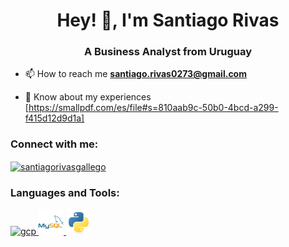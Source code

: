 <h1 align="center">Hey! 👋, I'm Santiago Rivas</h1>
<h3 align="center">A Business Analyst from Uruguay</h3>

- 📫 How to reach me **santiago.rivas0273@gmail.com**

- 📄 Know about my experiences [https://smallpdf.com/es/file#s=810aab9c-50b0-4bcd-a299-f415d12d9d1a]

<h3 align="left">Connect with me:</h3>
<p align="left">
<a href="https://linkedin.com/in/santiagorivasgallego" target="blank"><img align="center" src="https://raw.githubusercontent.com/rahuldkjain/github-profile-readme-generator/master/src/images/icons/Social/linked-in-alt.svg" alt="santiagorivasgallego" height="30" width="40" /></a>
</p>

<h3 align="left">Languages and Tools:</h3>
<p align="left"> <a href="https://cloud.google.com" target="_blank" rel="noreferrer"> <img src="https://www.vectorlogo.zone/logos/google_cloud/google_cloud-icon.svg" alt="gcp" width="40" height="40"/> </a> <a href="https://www.mysql.com/" target="_blank" rel="noreferrer"> <img src="https://raw.githubusercontent.com/devicons/devicon/master/icons/mysql/mysql-original-wordmark.svg" alt="mysql" width="40" height="40"/> </a> <a href="https://www.python.org" target="_blank" rel="noreferrer"> <img src="https://raw.githubusercontent.com/devicons/devicon/master/icons/python/python-original.svg" alt="python" width="40" height="40"/> </a> </p>

